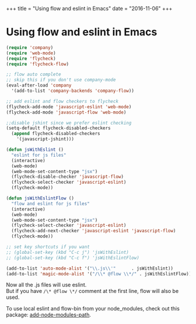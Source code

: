 +++
title = "Using flow and eslint in Emacs"
date = "2016-11-06"
+++

# Using flow and eslint in Emacs

```lisp
(require 'company)
(require 'web-mode)
(require 'flycheck)
(require 'flycheck-flow)

;; flow auto complete
;; skip this if you don't use company-mode
(eval-after-load 'company
  '(add-to-list 'company-backends 'company-flow))

;; add eslint and flow checkers to flycheck
(flycheck-add-mode 'javascript-eslint 'web-mode)
(flycheck-add-mode 'javascript-flow 'web-mode)

;;disable jshint since we prefer eslint checking
(setq-default flycheck-disabled-checkers
  (append flycheck-disabled-checkers
    '(javascript-jshint)))

(defun jsWithEslint ()
  "eslint for js files"
  (interactive)
  (web-mode)
  (web-mode-set-content-type "jsx")
  (flycheck-disable-checker 'javascript-flow)
  (flycheck-select-checker 'javascript-eslint)
  (flycheck-mode))

(defun jsWithEslintFlow ()
  "flow and eslint for js files"
  (interactive)
  (web-mode)
  (web-mode-set-content-type "jsx")
  (flycheck-select-checker 'javascript-eslint)
  (flycheck-add-next-checker 'javascript-eslint 'javascript-flow)
  (flycheck-mode))

;; set key shortcuts if you want
;; (global-set-key (kbd "C-c j") 'jsWithEslint)
;; (global-set-key (kbd "C-c f") 'jsWithEslintFlow)

(add-to-list 'auto-mode-alist '("\\.js\\'"      . jsWithEslint))
(add-to-list 'magic-mode-alist '("/\\* @flow \\*/" . jsWithEslintFlow))
```

Now all the .js files will use eslint.  
But if you have `/\* @flow \*/` comment at the first line, flow will also be used.

To use local eslint and flow-bin from your node_modules, check out this package: [add-node-modules-path](https://github.com/codesuki/add-node-modules-path).
